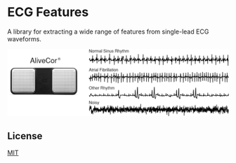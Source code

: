 # ECG Features
A library for extracting a wide range of features from single-lead ECG waveforms.

![Rock Image](figures/waveform_examples.png)

## License
[MIT](LICENSE.txt)